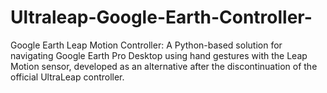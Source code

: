 # Ultraleap-Google-Earth-Controller-
Google Earth Leap Motion Controller: A Python-based solution for navigating Google Earth Pro Desktop using hand gestures with the Leap Motion sensor, developed as an alternative after the discontinuation of the official UltraLeap controller.
